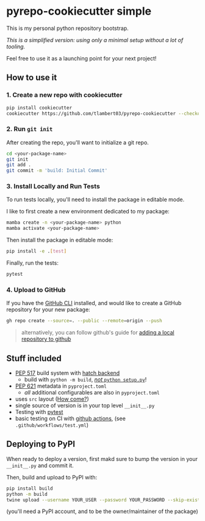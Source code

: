 # pyrepo-cookiecutter **simple**

This is my personal python repository bootstrap.

*This is a simplified version: using only a minimal setup without a lot of tooling.*

Feel free to use it as a launching point for your next project!

## How to use it

### 1. Create a new repo with cookiecutter

```sh
pip install cookiecutter
cookiecutter https://github.com/tlambert03/pyrepo-cookiecutter --checkout simple
```

### 2. Run `git init`

After creating the repo, you'll want to initialize a git repo.

```sh
cd <your-package-name>
git init
git add .
git commit -m 'build: Initial Commit'
```

### 3. Install Locally and Run Tests

To run tests locally, you'll need to install the package in editable mode.

I like to first create a new environment dedicated to my package:

```sh
mamba create -n <your-package-name> python
mamba activate <your-package-name>
```

Then install the package in editable mode:

```sh
pip install -e .[test]
```

Finally, run the tests:

```sh
pytest
```

### 4. Upload to GitHub

If you have the [GitHub CLI](https://cli.github.com/) installed, and would like
to create a GitHub repository for your new package:

```sh
gh repo create --source=. --public --remote=origin --push
```

> alternatively, you can follow github's guide for
> [adding a local repository to github](https://docs.github.com/en/get-started/importing-your-projects-to-github/importing-source-code-to-github/adding-locally-hosted-code-to-github#adding-a-local-repository-to-github-using-git)

## Stuff included

- [PEP 517](https://peps.python.org/pep-0517/) build system with [hatch
  backend](https://hatch.pypa.io/)
  - build with `python -m build`, [*not* `python
    setup.py`](https://blog.ganssle.io/articles/2021/10/setup-py-deprecated.html)!
- [PEP 621](https://peps.python.org/pep-0621/) metadata in `pyproject.toml`
  - *all* additional configurables are also in `pyproject.toml`
- uses `src` layout ([How come?](https://hynek.me/articles/testing-packaging/))
- single source of version is in your top level `__init__.py`
- Testing with [pytest](https://docs.pytest.org/en/7.1.x/)
- basic testing on CI with [github actions](https://docs.github.com/en/actions),
  (see `.github/workflows/test.yml`)

## Deploying to PyPI

When ready to deploy a version, first makd sure to bump the version in
your `__init__.py` and commit it.  

Then, build and upload to PyPI with:

```sh
pip install build
python -m build
twine upload --username YOUR_USER --password YOUR_PASSWORD --skip-existing dist/*
```

(you'll need a PyPI account, and to be the owner/maintainer of the package)
